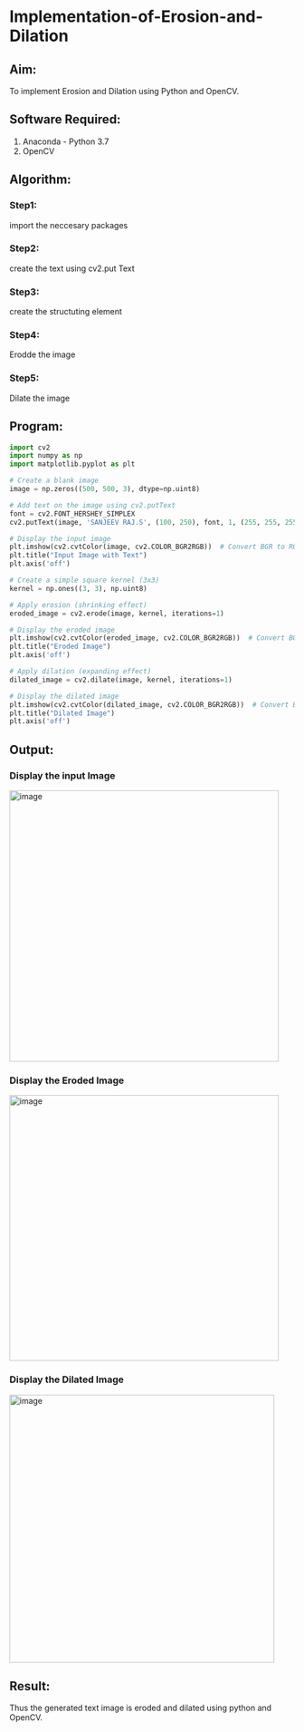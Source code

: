 # Implementation-of-Erosion-and-Dilation
## Aim:
To implement Erosion and Dilation using Python and OpenCV.
## Software Required:
1. Anaconda - Python 3.7
2. OpenCV
## Algorithm:
### Step1:
import the neccesary packages

### Step2:
create the text using cv2.put Text

### Step3:
create the structuting element

### Step4:
Erodde the image

### Step5:
Dilate the image

 
## Program:

``` Python
import cv2
import numpy as np
import matplotlib.pyplot as plt

# Create a blank image
image = np.zeros((500, 500, 3), dtype=np.uint8)

# Add text on the image using cv2.putText
font = cv2.FONT_HERSHEY_SIMPLEX
cv2.putText(image, 'SANJEEV RAJ.S', (100, 250), font, 1, (255, 255, 255), 2, cv2.LINE_AA)

# Display the input image
plt.imshow(cv2.cvtColor(image, cv2.COLOR_BGR2RGB))  # Convert BGR to RGB for displaying
plt.title("Input Image with Text")
plt.axis('off')

# Create a simple square kernel (3x3)
kernel = np.ones((3, 3), np.uint8)

# Apply erosion (shrinking effect)
eroded_image = cv2.erode(image, kernel, iterations=1)

# Display the eroded image
plt.imshow(cv2.cvtColor(eroded_image, cv2.COLOR_BGR2RGB))  # Convert BGR to RGB
plt.title("Eroded Image")
plt.axis('off')

# Apply dilation (expanding effect)
dilated_image = cv2.dilate(image, kernel, iterations=1)

# Display the dilated image
plt.imshow(cv2.cvtColor(dilated_image, cv2.COLOR_BGR2RGB))  # Convert BGR to RGB
plt.title("Dilated Image")
plt.axis('off')
```
## Output:

### Display the input Image

<img width="476" height="479" alt="image" src="https://github.com/user-attachments/assets/499427cb-6dd3-4a0e-92ac-0c6f046571c5" />



### Display the Eroded Image

<img width="476" height="469" alt="image" src="https://github.com/user-attachments/assets/83437e8c-c6e2-4acb-bb4f-402991a6fad8" />


### Display the Dilated Image
<img width="468" height="473" alt="image" src="https://github.com/user-attachments/assets/cb115f62-82e8-45b8-81c7-13ee7b26684a" />



## Result:
Thus the generated text image is eroded and dilated using python and OpenCV.

